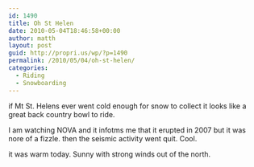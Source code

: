 ```yaml
---
id: 1490
title: Oh St Helen
date: 2010-05-04T18:46:58+00:00
author: matth
layout: post
guid: http://propri.us/wp/?p=1490
permalink: /2010/05/04/oh-st-helen/
categories:
  - Riding
  - Snowboarding
---
```

if Mt St. Helens ever went cold enough for snow to collect it looks like a great back country bowl to ride. 

I am watching NOVA and it infotms me that it erupted in 2007 but it was nore of a fizzle. then the seismic activity went quit. Cool. 

it was warm today. Sunny with strong winds out of the north.